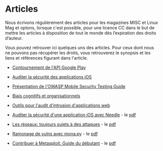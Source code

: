 # Articles

Nous écrivons régulièrement des articles pour les magazines MISC et Linux Mag et optons, lorsque c'est possible, pour une licence CC dans le but de mettre les articles à disposition de tout le monde dès l’expiration des droits d’auteur.

Vous pouvez retrouver ici quelques uns des articles. Pour ceux dont nous ne pouvons pas récupérer les droits, vous retrouverez le synopsis et les liens et références figurant dans l'article.

- [Contournement de l'API Google Play](https://github.com/randorisec/articles/tree/master/MISC106_Billing)

- [Auditer la sécurité des applications iOS](https://github.com/randorisec/articles/tree/master/MISC106_iOS)

- [Présentation de l'OWASP Mobile Security Testing Guide](https://github.com/randorisec/articles/tree/master/MISC106_MSTG)

- [Biais cognitifs et organisationnels](https://github.com/randorisec/articles/tree/master/MISCHS20_Biais)

- [Outils pour l'audit d'intrusion d'applications web](https://github.com/randorisec/articles/tree/master/GLMFHS97_Web)

- [Auditer la sécurité d'une application iOS avec Needle](https://github.com/randorisec/articles/tree/master/MISC91_Needle) - le [pdf](https://github.com/randorisec/articles/blob/master/MISC91_Needle/MISC91-Auditer_la_securite_d_une_application_iOS_avec_Needle-Davy_Douhine.pdf)

- [Les réseaux: toujours sujets à des attaques](https://github.com/randorisec/articles/tree/master/MISC85_Attaques_reseau) - le [pdf](https://github.com/randorisec/articles/blob/master/MISC85_Attaques_reseau/MISC85-Les_reseaux_toujours_sujets_a_des_attaques-Nicolas_Mattiocco_Davy_Douhine.pdf)

- [Ramonage de vulns avec mona.py](https://github.com/randorisec/articles/tree/master/MISC79_Mona) - le [pdf](https://github.com/randorisec/articles/blob/master/MISC79_Mona/MISC79-Ramonage_de_vulns_avec_Mona.py-Davy_Douhine.pdf)

- [Contribuer à Metasploit: Guide du débutant](https://github.com/randorisec/articles/tree/master/MISC76_Metasploit) - le [pdf](https://github.com/randorisec/articles/blob/master/MISC76_Metasploit/MISC76-Contribuer_a_Metasploit-Guide_du_debutant-Davy_Douhine.pdf)
